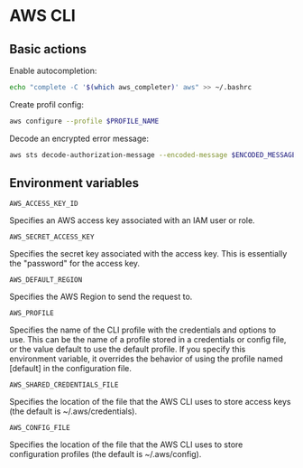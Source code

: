 # AWS CLI

## Basic actions

Enable autocompletion:

```bash
echo "complete -C '$(which aws_completer)' aws" >> ~/.bashrc
```

Create profil config:

```bash
aws configure --profile $PROFILE_NAME
```

Decode an encrypted error message:

```bash
aws sts decode-authorization-message --encoded-message $ENCODED_MESSAGE | jq -r .DecodedMessage | sed 's/\\"/"/g' | jq .
```

## Environment variables

`AWS_ACCESS_KEY_ID`

Specifies an AWS access key associated with an IAM user or role.

`AWS_SECRET_ACCESS_KEY`

Specifies the secret key associated with the access key. This is essentially the "password" for the access key.

`AWS_DEFAULT_REGION`

Specifies the AWS Region to send the request to.

`AWS_PROFILE`

Specifies the name of the CLI profile with the credentials and options to use. This can be the name of a profile stored in a credentials or config file, or the value default to use the default profile. If you specify this environment variable, it overrides the behavior of using the profile named [default] in the configuration file.

`AWS_SHARED_CREDENTIALS_FILE`

Specifies the location of the file that the AWS CLI uses to store access keys (the default is ~/.aws/credentials).

`AWS_CONFIG_FILE`

Specifies the location of the file that the AWS CLI uses to store configuration profiles (the default is ~/.aws/config).
